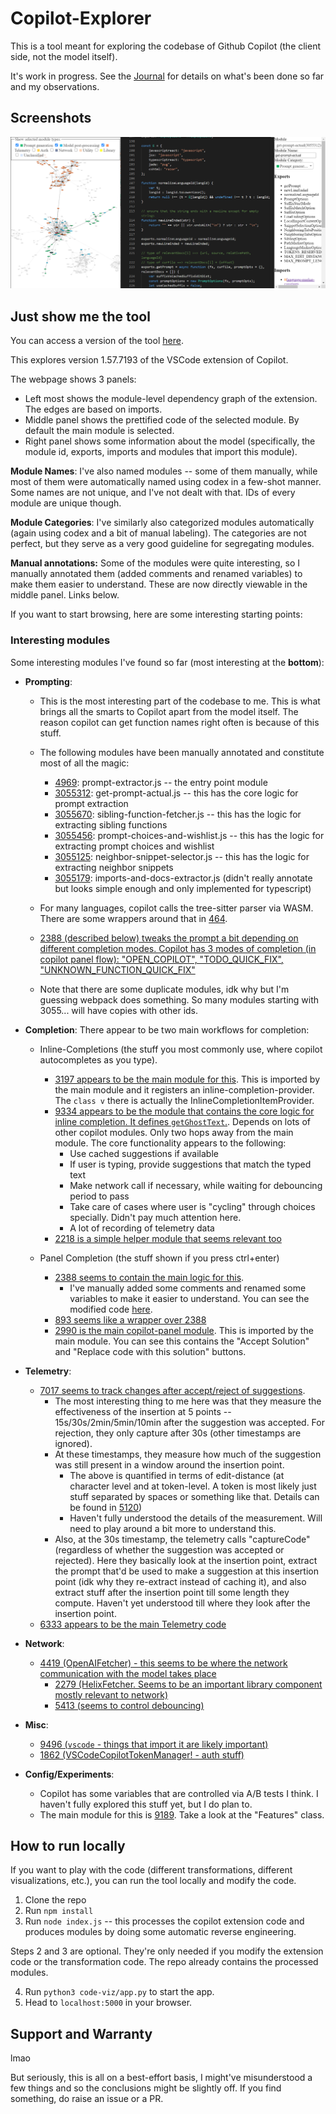 # Copilot-Explorer

This is a tool meant for exploring the codebase of Github Copilot (the client side, not the model itself).

It's work in progress. See the [Journal](./Journal.md) for details on what's been done so far and my observations.

## Screenshots

![Screenshot 1](./images/screenshot-v1.png)

## Just show me the tool

You can access a version of the tool [here](codeviz/templates/code-viz.html).

This explores version 1.57.7193 of the VSCode extension of Copilot.

The webpage shows 3 panels:
- Left most shows the module-level dependency graph of the extension. The edges are based on imports.
- Middle panel shows the prettified code of the selected module. By default the main module is selected.
- Right panel shows some information about the model (specifically, the module id, exports, imports and modules that import this module).

<!-- The modules don't have names because these have been extracted by a bit of deobfuscation, and the original obfuscated code didn't have names. I'm working on a way to provide reasonable names to the modules. Currently I have a hacky system that allows manual renaming of modules, but it's not synced. Your edits do stay on local storage though. -->

**Module Names**: I've also named modules -- some of them manually, while most of them were automatically named using codex in a few-shot manner. Some names are not unique, and I've not dealt with that. IDs of every module are unique though.

**Module Categories**: I've similarly also categorized modules automatically (again using codex and a bit of manual labeling). The categories are not perfect, but they serve as a very good guideline for segregating modules.

**Manual annotations:** Some of the modules were quite interesting, so I manually annotated them (added comments and renamed variables) to make them easier to understand. These are now directly viewable in the middle panel. Links below.

If you want to start browsing, here are some interesting starting points:

### Interesting modules

Some interesting modules I've found so far (most interesting at the **bottom**):
- **Prompting**:
  - This is the most interesting part of the codebase to me. This is what brings all the smarts to Copilot apart from the model itself. The reason copilot can get function names right often is because of this stuff.
  - The following modules have been manually annotated and constitute most of all the magic:
      - [4969](codeviz/templates/code-viz.html#m4969): prompt-extractor.js -- the entry point module
      - [3055312](codeviz/templates/code-viz.html#m3055312): get-prompt-actual.js -- this has the core logic for prompt extraction
      - [3055670](codeviz/templates/code-viz.html#m3055670): sibling-function-fetcher.js -- this has the logic for extracting sibling functions
      - [3055456](codeviz/templates/code-viz.html#m3055456): prompt-choices-and-wishlist.js -- this has the logic for extracting prompt choices and wishlist
      - [3055125](codeviz/templates/code-viz.html#m3055125): neighbor-snippet-selector.js -- this has the logic for extracting neighbor snippets
      - [3055179](codeviz/templates/code-viz.html#m3055179): imports-and-docs-extractor.js (didn't really annotate but looks simple enough and only implemented for typescript)
  - For many languages, copilot calls the tree-sitter parser via WASM. There are some wrappers around that in [464](codeviz/templates/code-viz.html#m464).
  - [2388 (described below) tweaks the prompt a bit depending on different completion modes. Copilot has 3 modes of completion (in copilot panel flow): "OPEN_COPILOT", "TODO_QUICK_FIX", "UNKNOWN_FUNCTION_QUICK_FIX"](codeviz/templates/code-viz.html#m2388)

  - Note that there are some duplicate modules, idk why but I'm guessing webpack does something. So many modules starting with 3055... will have copies with other ids.

- **Completion**:
  There appear to be two main workflows for completion:
  - Inline-Completions (the stuff you most commonly use, where copilot autocompletes as you type).
    - [3197 appears to be the main module for this](codeviz/templates/code-viz.html#m3197). This is imported by the main module and it registers an inline-completion-provider. The `class v` there is actually the InlineCompletionItemProvider.
      <!-- ~- I've manually added some comments and renamed some variables to make it easier to understand. You can see the modified code [here](codeviz/data/manually_annotated_modules/3197.js).~ -->
    - [9334 appears to be the module that contains the core logic for inline completion. It defines `getGhostText`.](codeviz/templates/code-viz.html#m9334). Depends on lots of other copilot modules. Only two hops away from the main module. The core functionality appears to the following:
      - Use cached suggestions if available
      - If user is typing, provide suggestions that match the typed text
      - Make network call if necessary, while waiting for debouncing period to pass
      - Take care of cases where user is "cycling" through choices specially. Didn't pay much attention here.
      - A lot of recording of telemetry data
      <!-- - You can read my commented version of the code [here](codeviz/data/manually_annotated_modules/9334.js). -->
    - [2218 is a simple helper module that seems relevant too](codeviz/templates/code-viz.html#m2218)
  
  - Panel Completion (the stuff shown if you press ctrl+enter)
    - [2388 seems to contain the main logic for this](codeviz/templates/code-viz.html#m2388).
      - I've manually added some comments and renamed some variables to make it easier to understand. You can see the modified code [here](codeviz/data/manually_annotated_modules/2388.js).
    - [893 seems like a wrapper over 2388](codeviz/templates/code-viz.html#m893)
    - [2990 is the main copilot-panel module](codeviz/templates/code-viz.html#m2990). This is imported by the main module. You can see this contains the "Accept Solution" and "Replace code with this solution" buttons.

- **Telemetry**:
  - [7017 seems to track changes after accept/reject of suggestions](codeviz/templates/code-viz.html#m7017).
    - The most interesting thing to me here was that they measure the effectiveness of the insertion at 5 points -- 15s/30s/2min/5min/10min after the suggestion was accepted. For rejection, they only capture after 30s (other timestamps are ignored).
    - At these timestamps, they measure how much of the suggestion was still present in a window around the insertion point.
      - The above is quantified in terms of edit-distance (at character level and at token-level. A token is most likely just stuff separated by spaces or something like that. Details can be found in [5120](codeviz/templates/code-viz.html#m5120))
      - Haven't fully understood the details of the measurement. Will need to play around a bit more to understand this.
    - Also, at the 30s timestamp, the telemetry calls "captureCode" (regardless of whether the suggestion was accepted or rejected). Here they basically look at the insertion point, extract the prompt that'd be used to make a suggestion at this insertion point (idk why they re-extract instead of caching it), and also extract stuff after the insertion point till some length they compute. Haven't yet understood till where they look after the insertion point.
  - [6333 appears to be the main Telemetry code](codeviz/templates/code-viz.html#m6333)

- **Network**:
  - [4419 (OpenAIFetcher) - this seems to be where the network communication with the model takes place](codeviz/templates/code-viz.html#m4419)
      - [2279 (HelixFetcher. Seems to be an important library component mostly relevant to network)](codeviz/templates/code-viz.html#m2279)
      - [5413 (seems to control debouncing)](codeviz/templates/code-viz.html#m5413)

- **Misc**:
  - [9496 (`vscode` - things that import it are likely important)](codeviz/templates/code-viz.html#m9496)
  - [1862 (VSCodeCopilotTokenManager! - auth stuff)](codeviz/templates/code-viz.html#m1862)

- **Config/Experiments**:
  - Copilot has some variables that are controlled via A/B tests I think. I haven't fully explored this stuff yet, but I do plan to.
  - The main module for this is [9189](codeviz/templates/code-viz.html#m9189). Take a look at the "Features" class.

## How to run locally

If you want to play with the code (different transformations, different visualizations, etc.), you can run the tool locally and modify the code.

1. Clone the repo
2. Run `npm install`
3. Run `node index.js` -- this processes the copilot extension code and produces modules by doing some automatic reverse engineering.

Steps 2 and 3 are optional. They're only needed if you modify the extension code or the transformation code. The repo already contains the processed modules.

4. Run `python3 code-viz/app.py` to start the app.
5. Head to `localhost:5000` in your browser.

## Support and Warranty

lmao

But seriously, this is all on a best-effort basis, I might've misunderstood a few things and so the conclusions might be slightly off. If you find something, do raise an issue or a PR.